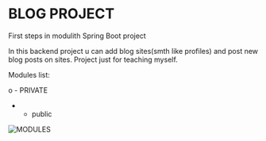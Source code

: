 # BLOG PROJECT

First steps in modulith Spring Boot project


In this backend project u can add blog sites(smth like profiles) and post new blog posts on sites. Project just for teaching myself. 


Modules list:

o - PRIVATE
+ - public

![MODULES](https://i.imgur.com/cGNixgh.png)
